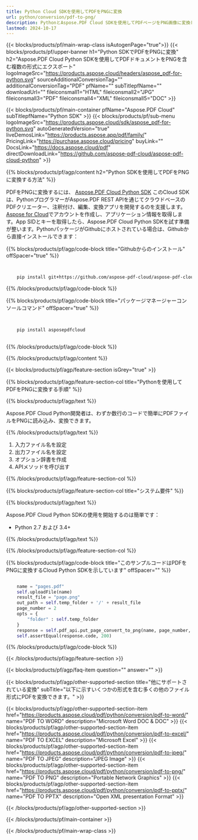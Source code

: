 ```yaml
---
title: Python Cloud SDKを使用してPDFをPNGに変換
url: python/conversion/pdf-to-png/
description: PythonとAspose.PDF Cloud SDKを使用してPDFページをPNG画像に変換します。高解像度の出力を保証します。
lastmod: 2024-10-17
---
```


{{< blocks/products/pf/main-wrap-class isAutogenPage="true">}}
{{< blocks/products/pf/upper-banner h1="Python SDKでPDFをPNGに変換" h2="Aspose.PDF Cloud Python SDKを使用してPDFドキュメントをPNGを含む複数の形式にエクスポート" logoImageSrc="https://products.aspose.cloud/headers/aspose_pdf-for-python.svg" sourceAdditionalConversionTag="" additionalConversionTag="PDF" pfName="" subTitlepfName="" downloadUrl="" fileiconsmall1="HTML" fileiconsmall2="JPG" fileiconsmall3="PDF" fileiconsmall4="XML" fileiconsmall5="DOC" >}}

{{< blocks/products/pf/main-container pfName="Aspose.PDF Cloud" subTitlepfName="Python SDK" >}}
{{< blocks/products/pf/sub-menu logoImageSrc="https://products.aspose.cloud/sdk/aspose_pdf-for-python.svg"
autoGeneratedVersion="true"
liveDemosLink="https://products.aspose.app/pdf/family/" PricingLink="https://purchase.aspose.cloud/pricing" buyLink="" DocsLink="https://docs.aspose.cloud/pdf"  directDownloadLink="https://github.com/aspose-pdf-cloud/aspose-pdf-cloud-python" >}}

{{% blocks/products/pf/agp/content h2="Python SDKを使用してPDFをPNGに変換する方法" %}}

PDFをPNGに変換するには、
[Aspose.PDF Cloud Python SDK](https://products.aspose.cloud/pdf/python/)
このCloud SDKは、PythonプログラマーがAspose.PDF REST APIを通じてクラウドベースのPDFクリエーター、注釈付け、編集、変換アプリを開発するのを支援します。[Aspose for Cloud](https://dashboard.aspose.cloud/#/apps)でアカウントを作成し、アプリケーション情報を取得します。App SIDとキーを取得したら、Aspose.PDF Cloud Python SDKを試す準備が整います。PythonパッケージがGithubにホストされている場合は、Githubから直接インストールできます：

{{% blocks/products/pf/agp/code-block title="Githubからのインストール" offSpacer="true" %}}

```bash

     
    pip install git+https://github.com/aspose-pdf-cloud/aspose-pdf-cloud-python.git


```

{{% /blocks/products/pf/agp/code-block %}}

{{% blocks/products/pf/agp/code-block title="パッケージマネージャーコンソールコマンド" offSpacer="true" %}}

```bash

     
    pip install asposepdfcloud
     

```

{{% /blocks/products/pf/agp/code-block %}}

{{% /blocks/products/pf/agp/content %}}

{{< blocks/products/pf/agp/feature-section isGrey="true" >}}

{{% blocks/products/pf/agp/feature-section-col title="Pythonを使用してPDFをPNGに変換する手順" %}}

{{% blocks/products/pf/agp/text %}}

Aspose.PDF Cloud Python開発者は、わずか数行のコードで簡単にPDFファイルをPNGに読み込み、変換できます。

{{% /blocks/products/pf/agp/text %}}

1. 入力ファイル名を設定
1. 出力ファイル名を設定
1. オプション辞書を作成
1. APIメソッドを呼び出す

{{% /blocks/products/pf/agp/feature-section-col %}}

{{% blocks/products/pf/agp/feature-section-col title="システム要件" %}}

{{% blocks/products/pf/agp/text %}}

Aspose.PDF Cloud Python SDKの使用を開始するのは簡単です：

* Python 2.7 および 3.4+

{{% /blocks/products/pf/agp/text %}}

{{% /blocks/products/pf/agp/feature-section-col %}}

{{% blocks/products/pf/agp/code-block title="このサンプルコードはPDFをPNGに変換するCloud Python SDKを示しています" offSpacer="" %}}

```python

    name = "pages.pdf"
    self.uploadFile(name) 
    result_file = "page.png"
    out_path = self.temp_folder + '/' + result_file
    page_number = 2
    opts = {
        "folder" : self.temp_folder
    }
    response = self.pdf_api.put_page_convert_to_png(name, page_number, out_path, **opts)
    self.assertEqual(response.code, 200)
```

{{% /blocks/products/pf/agp/code-block %}}

{{< /blocks/products/pf/agp/feature-section >}}

{{< blocks/products/pf/agp/faq-item question="" answer="" >}}

{{< blocks/products/pf/agp/other-supported-section title="他にサポートされている変換" subTitle="以下に示すいくつかの形式を含む多くの他のファイル形式にPDFを変換できます。" >}}

{{< blocks/products/pf/agp/other-supported-section-item href="https://products.aspose.cloud/pdf/python/conversion/pdf-to-word/" name="PDF TO WORD" description="Microsoft Word DOC & DOC" >}}
{{< blocks/products/pf/agp/other-supported-section-item href="https://products.aspose.cloud/pdf/python/conversion/pdf-to-excel/" name="PDF TO EXCEL" description="Microsoft Excel" >}}
{{< blocks/products/pf/agp/other-supported-section-item href="https://products.aspose.cloud/pdf/python/conversion/pdf-to-jpeg/" name="PDF TO JPEG" description="JPEG Image" >}}
{{< blocks/products/pf/agp/other-supported-section-item href="https://products.aspose.cloud/pdf/python/conversion/pdf-to-png/" name="PDF TO PNG" description="Portable Network Graphics" >}}
{{< blocks/products/pf/agp/other-supported-section-item href="https://products.aspose.cloud/pdf/python/conversion/pdf-to-pptx/" name="PDF TO PPTX" description="Open XML presentation Format" >}}

{{< /blocks/products/pf/agp/other-supported-section >}}

{{< /blocks/products/pf/main-container >}}

{{< /blocks/products/pf/main-wrap-class >}}



